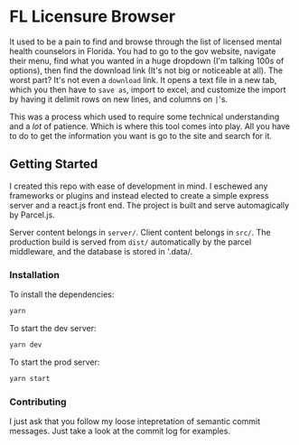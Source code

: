 # FL Licensure Browser

It used to be a pain to find and browse through the list of licensed mental health counselors in Florida. You had to go to the gov website, navigate their menu, find what you wanted in a huge dropdown (I'm talking 100s of options), then find the download link (It's not big or noticeable at all). The worst part? It's not even a `download` link. It opens a text file in a new tab, which you then have to `save as`, import to excel, and customize the import by having it delimit rows on new lines, and columns on `|`'s.

This was a process which used to require some technical understanding and a _lot_ of patience. Which is where this tool comes into play. All you have to do to get the information you want is go to the site and search for it.

## Getting Started

I created this repo with ease of development in mind. I eschewed any frameworks or plugins and instead elected to create a simple express server and a react.js front end. The project is built and serve automagically by Parcel.js.

Server content belongs in `server/`. Client content belongs in `src/`. The production build is served from `dist/` automatically by the parcel middleware, and the database is stored in '.data/.

### Installation

To install the dependencies:

```sh
yarn
```

To start the dev server:

```sh
yarn dev
```

To start the prod server:

```sh
yarn start
```

### Contributing

I just ask that you follow my loose intepretation of semantic commit messages. Just take a look at the commit log for examples.
